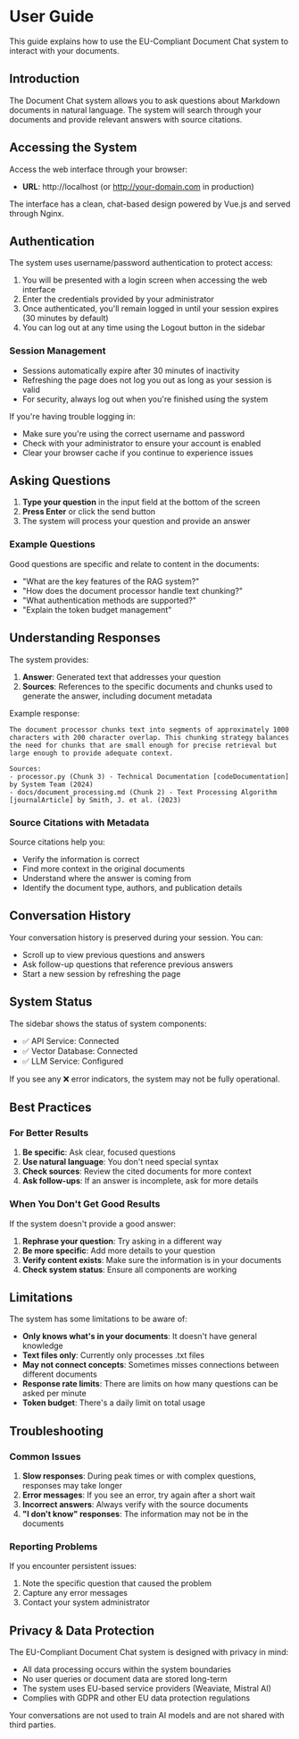 # User Guide

This guide explains how to use the EU-Compliant Document Chat system to interact with your documents.

## Introduction

The Document Chat system allows you to ask questions about Markdown documents in natural language. The system will search through your documents and provide relevant answers with source citations.

## Accessing the System

Access the web interface through your browser:

- **URL**: http://localhost (or http://your-domain.com in production)

The interface has a clean, chat-based design powered by Vue.js and served through Nginx.

## Authentication

The system uses username/password authentication to protect access:

1. You will be presented with a login screen when accessing the web interface
2. Enter the credentials provided by your administrator
3. Once authenticated, you'll remain logged in until your session expires (30 minutes by default)
4. You can log out at any time using the Logout button in the sidebar

### Session Management

- Sessions automatically expire after 30 minutes of inactivity
- Refreshing the page does not log you out as long as your session is valid
- For security, always log out when you're finished using the system

If you're having trouble logging in:
- Make sure you're using the correct username and password
- Check with your administrator to ensure your account is enabled
- Clear your browser cache if you continue to experience issues

## Asking Questions

1. **Type your question** in the input field at the bottom of the screen
2. **Press Enter** or click the send button
3. The system will process your question and provide an answer

### Example Questions

Good questions are specific and relate to content in the documents:

- "What are the key features of the RAG system?"
- "How does the document processor handle text chunking?"
- "What authentication methods are supported?"
- "Explain the token budget management"

## Understanding Responses

The system provides:

1. **Answer**: Generated text that addresses your question
2. **Sources**: References to the specific documents and chunks used to generate the answer, including document metadata

Example response:

```
The document processor chunks text into segments of approximately 1000 characters with 200 character overlap. This chunking strategy balances the need for chunks that are small enough for precise retrieval but large enough to provide adequate context.

Sources:
- processor.py (Chunk 3) - Technical Documentation [codeDocumentation] by System Team (2024)
- docs/document_processing.md (Chunk 2) - Text Processing Algorithm [journalArticle] by Smith, J. et al. (2023)
```

### Source Citations with Metadata
Source citations help you:
- Verify the information is correct
- Find more context in the original documents
- Understand where the answer is coming from
- Identify the document type, authors, and publication details

## Conversation History

Your conversation history is preserved during your session. You can:

- Scroll up to view previous questions and answers
- Ask follow-up questions that reference previous answers
- Start a new session by refreshing the page

## System Status

The sidebar shows the status of system components:

- ✅ API Service: Connected
- ✅ Vector Database: Connected
- ✅ LLM Service: Configured

If you see any ❌ error indicators, the system may not be fully operational.

## Best Practices

### For Better Results

1. **Be specific**: Ask clear, focused questions
2. **Use natural language**: You don't need special syntax
3. **Check sources**: Review the cited documents for more context
4. **Ask follow-ups**: If an answer is incomplete, ask for more details

### When You Don't Get Good Results

If the system doesn't provide a good answer:

1. **Rephrase your question**: Try asking in a different way
2. **Be more specific**: Add more details to your question
3. **Verify content exists**: Make sure the information is in your documents
4. **Check system status**: Ensure all components are working

## Limitations

The system has some limitations to be aware of:

- **Only knows what's in your documents**: It doesn't have general knowledge
- **Text files only**: Currently only processes .txt files
- **May not connect concepts**: Sometimes misses connections between different documents
- **Response rate limits**: There are limits on how many questions can be asked per minute
- **Token budget**: There's a daily limit on total usage

## Troubleshooting

### Common Issues

1. **Slow responses**: During peak times or with complex questions, responses may take longer
2. **Error messages**: If you see an error, try again after a short wait
3. **Incorrect answers**: Always verify with the source documents
4. **"I don't know" responses**: The information may not be in the documents

### Reporting Problems

If you encounter persistent issues:

1. Note the specific question that caused the problem
2. Capture any error messages
3. Contact your system administrator

## Privacy & Data Protection

The EU-Compliant Document Chat system is designed with privacy in mind:

- All data processing occurs within the system boundaries
- No user queries or document data are stored long-term
- The system uses EU-based service providers (Weaviate, Mistral AI)
- Complies with GDPR and other EU data protection regulations

Your conversations are not used to train AI models and are not shared with third parties.